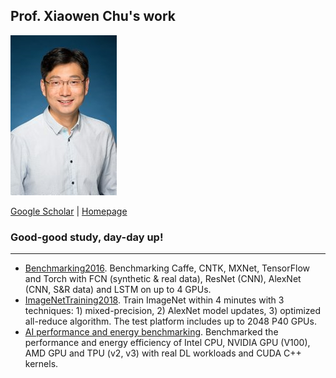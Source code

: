 ## Prof. Xiaowen Chu's work

![img](profile.jpeg)

[Google Scholar](https://scholar.google.com/citations?user=v4rX24EAAAAJ&hl=en)
      |   [Homepage](https://sites.google.com/view/chuxiaowen)

### Good-good study, day-day up!

---
- [Benchmarking2016](shaohuai2016benchmarking.md). Benchmarking Caffe, CNTK, MXNet, TensorFlow and Torch
with FCN (synthetic & real data), ResNet (CNN), AlexNet (CNN, S&R data) and LSTM on up to 4 GPUs.
- [ImageNetTraining2018](tencent2018imagenet-training.md). Train ImageNet within 4 minutes with 3
techniques: 1) mixed-precision, 2) AlexNet model updates, 3) optimized all-reduce algorithm. The test platform includes
up to 2048 P40 GPUs.
- [AI performance and energy benchmarking](wang2020AI-benchmarking.md). Benchmarked the performance and energy
efficiency of Intel CPU, NVIDIA GPU (V100), AMD GPU and TPU (v2, v3) with real DL workloads
and CUDA C++ kernels.



